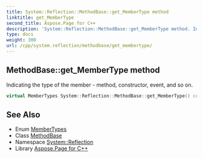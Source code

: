 ```yaml
---
title: System::Reflection::MethodBase::get_MemberType method
linktitle: get_MemberType
second_title: Aspose.Page for C++
description: 'System::Reflection::MethodBase::get_MemberType method. Indicating the type of the member - method, constructor, event, and so on in C++.'
type: docs
weight: 300
url: /cpp/system.reflection/methodbase/get_membertype/
---
```

## MethodBase::get_MemberType method


Indicating the type of the member - method, constructor, event, and so on.

```cpp
virtual MemberTypes System::Reflection::MethodBase::get_MemberType() const override
```

## See Also

* Enum [MemberTypes](../../membertypes/)
* Class [MethodBase](../)
* Namespace [System::Reflection](../../)
* Library [Aspose.Page for C++](../../../)
